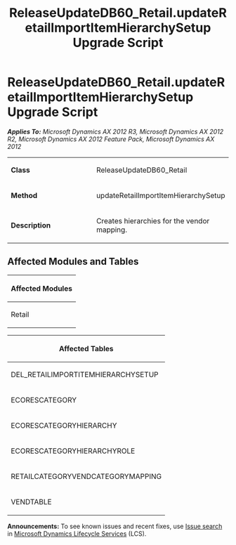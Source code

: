 ﻿---
title: ReleaseUpdateDB60_Retail.updateRetailImportItemHierarchySetup Upgrade Script
TOCTitle: ReleaseUpdateDB60_Retail.updateRetailImportItemHierarchySetup Upgrade Script
ms:assetid: 5fc7cce2-8025-387e-a9c0-b24748c8f195
ms:mtpsurl: https://msdn.microsoft.com/en-us/library/JJ719058(v=AX.60)
ms:contentKeyID: 49708598
ms.date: 05/18/2015
mtps_version: v=AX.60
---

# ReleaseUpdateDB60\_Retail.updateRetailImportItemHierarchySetup Upgrade Script 


_**Applies To:** Microsoft Dynamics AX 2012 R3, Microsoft Dynamics AX 2012 R2, Microsoft Dynamics AX 2012 Feature Pack, Microsoft Dynamics AX 2012_

<table>
<colgroup>
<col style="width: 50%" />
<col style="width: 50%" />
</colgroup>
<tbody>
<tr class="odd">
<td><p><strong>Class</strong></p></td>
<td><p>ReleaseUpdateDB60_Retail</p></td>
</tr>
<tr class="even">
<td><p><strong>Method</strong></p></td>
<td><p>updateRetailImportItemHierarchySetup</p></td>
</tr>
<tr class="odd">
<td><p><strong>Description</strong></p></td>
<td><p>Creates hierarchies for the vendor mapping.</p></td>
</tr>
</tbody>
</table>


## Affected Modules and Tables

<table>
<colgroup>
<col style="width: 100%" />
</colgroup>
<thead>
<tr class="header">
<th><p>Affected Modules</p></th>
</tr>
</thead>
<tbody>
<tr class="odd">
<td><p>Retail</p></td>
</tr>
</tbody>
</table>


<table>
<colgroup>
<col style="width: 100%" />
</colgroup>
<thead>
<tr class="header">
<th><p>Affected Tables</p></th>
</tr>
</thead>
<tbody>
<tr class="odd">
<td><p>DEL_RETAILIMPORTITEMHIERARCHYSETUP</p></td>
</tr>
<tr class="even">
<td><p>ECORESCATEGORY</p></td>
</tr>
<tr class="odd">
<td><p>ECORESCATEGORYHIERARCHY</p></td>
</tr>
<tr class="even">
<td><p>ECORESCATEGORYHIERARCHYROLE</p></td>
</tr>
<tr class="odd">
<td><p>RETAILCATEGORYVENDCATEGORYMAPPING</p></td>
</tr>
<tr class="even">
<td><p>VENDTABLE</p></td>
</tr>
</tbody>
</table>

  
**Announcements:** To see known issues and recent fixes, use [Issue search](http://go.microsoft.com/fwlink/?linkid=389258) in [Microsoft Dynamics Lifecycle Services](http://go.microsoft.com/fwlink/?linkid=306505) (LCS).

